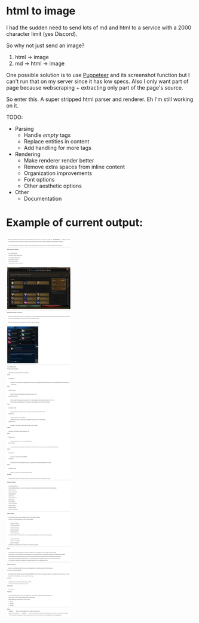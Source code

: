 # html to image

I had the sudden need to send lots of md and html
to a service with a 2000 character limit (yes Discord).

So why not just send an image?
1. html -> image
2. md -> html -> image

One possible solution is to use [Puppeteer](https://github.com/GoogleChrome/puppeteer) and its screenshot function but I can't run that on my server since it has low specs. Also I only want part of page because webscraping + extracting only part of the page's source.

So enter this. A super stripped html parser and renderer. Eh I'm still working on it.

TODO:
* Parsing
    * Handle *empty* tags
    * Replace entities in content
    * Add handling for more tags
* Rendering
    * Make renderer render better
    * Remove extra spaces from inline content
    * Organization improvements
    * Font options
    * Other aesthetic options
* Other
    * Documentation

# Example of current output:
![test](tests/test.jpg)

